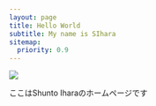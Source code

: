 ```yaml
---
layout: page
title: Hello World
subtitle: My name is SIhara
sitemap:
  priority: 0.9
---
```

<script src="{{ "/assets/js/sketch1.js" | prepend: site.baseurl }}"></script>
<img src="{{ '/assets/img/pudhina.png' | prepend: site.baseurl }}" id="about-img">

<div id="describe-text">
	<p>ここはShunto Iharaのホームページです</p>
</div>
